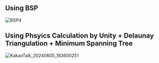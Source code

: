 
## Using BSP
![BSP4](https://github.com/JunHyoung1428/Unity-DungeonGenerator/assets/154119773/1955e2cb-fe73-479c-952f-e5519edb73c9)

## Using Phsyics Calculation by Unity + Delaunay Triangulation + Minimum Spanning Tree
![KakaoTalk_20240605_183600251](https://github.com/JunHyoung1428/Unity-DungeonGenerator/assets/154119773/b7641ba2-230d-465f-99d4-f4058c23e5f7)
